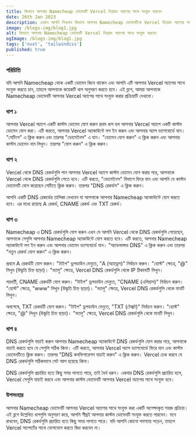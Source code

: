 ```yaml
---
title: কিভাবে আপনার Namecheap ডোমেনটি Vercel ডিপ্লয়ড অ্যাপের সাথে সংযুক্ত করবেন
date: 26th Jan 2023
description: এখানে আপনি শিখবেন কিভাবে আপনার Namecheap ডোমেনটিকে Vercel ডিপ্লয়ড অ্যাপের সাথে সংযুক্ত করবেন।
image: /blogs-img/blog1.jpg
alt: কিভাবে আপনার Namecheap ডোমেনটি Vercel ডিপ্লয়ড অ্যাপের সাথে সংযুক্ত করবেন
ogImage: /blogs-img/blog1.jpg
tags: ['nuxt', 'tailwindcss']
published: true
---
```


### পরিচিতি
যদি আপনি Namecheap থেকে একটি ডোমেন কিনে থাকেন এবং আপনি এটি আপনার Vercel অ্যাপের সাথে সংযুক্ত করতে চান, তাহলে আপনাকে কয়েকটি ধাপ অনুসরণ করতে হবে। এই ব্লগে, আমরা আপনাকে Namecheap ডোমেনটি আপনার Vercel অ্যাপের সাথে সংযুক্ত করার প্রক্রিয়াটি দেখাবো।

### ধাপ ১ 
আপনার Vercel অ্যাপে একটি কাস্টম ডোমেন যোগ করুন
প্রথম ধাপ হল আপনার Vercel অ্যাপে একটি কাস্টম ডোমেন যোগ করা। এটি করতে, আপনার Vercel অ্যাকাউন্টে লগ ইন করুন এবং আপনার অ্যাপ ড্যাশবোর্ডে যান। "সেটিংস" এ ক্লিক করুন এবং তারপর "ডোমেইনস" এ যান। "ডোমেন যোগ করুন" এ ক্লিক করুন এবং আপনার কাস্টম ডোমেন নাম লিখুন। তারপর "যোগ করুন" এ ক্লিক করুন।

### ধাপ ২ 
Vercel থেকে DNS রেকর্ডগুলি পান
আপনার Vercel অ্যাপে কাস্টম ডোমেন যোগ করার পরে, আপনাকে Vercel থেকে DNS রেকর্ডগুলি পেতে হবে। এটি করতে, "ডোমেইনস" বিভাগে ফিরে যান এবং আপনি যে কাস্টম ডোমেনটি যোগ করেছেন সেটিতে ক্লিক করুন। তারপর "DNS রেকর্ডস" এ ক্লিক করুন।

আপনি একটি DNS রেকর্ডের তালিকা দেখবেন যা আপনাকে আপনার Namecheap অ্যাকাউন্টে যোগ করতে হবে। এর মধ্যে রয়েছে A রেকর্ড, CNAME রেকর্ড এবং TXT রেকর্ড।

### ধাপ ৩ 
Namecheap এ DNS রেকর্ডগুলি যোগ করুন
এখন যে আপনি Vercel থেকে DNS রেকর্ডগুলি পেয়েছেন, আপনাকে সেগুলি আপনার Namecheap অ্যাকাউন্টে যোগ করতে হবে। এটি করতে, আপনার Namecheap অ্যাকাউন্টে লগ ইন করুন এবং আপনার ডোমেন ড্যাশবোর্ডে যান। "অ্যাডভান্সড DNS" এ ক্লিক করুন এবং তারপর "নতুন রেকর্ড যোগ করুন" এ ক্লিক করুন।

প্রথমে A রেকর্ডটি যোগ করুন। "টাইপ" ড্রপডাউন মেনুতে, "A (অ্যাড্রেস)" নির্বাচন করুন। "হোস্ট" ক্ষেত্রে, "@" লিখুন (উদ্ধৃতি চিহ্ন ছাড়া)। "ভ্যালু" ক্ষেত্রে, Vercel DNS রেকর্ডগুলি থেকে IP ঠিকানাটি লিখুন।

পরবর্তী, CNAME রেকর্ডটি যোগ করুন। "টাইপ" ড্রপডাউন মেনুতে, "CNAME (এলিয়াস)" নির্বাচন করুন। "হোস্ট" ক্ষেত্রে, "www" লিখুন (উদ্ধৃতি চিহ্ন ছাড়া)। "ভ্যালু" ক্ষেত্রে, Vercel DNS রেকর্ডগুলি থেকে মানটি লিখুন।

অবশেষে, TXT রেকর্ডটি যোগ করুন। "টাইপ" ড্রপডাউন মেনুতে, "TXT (টেক্সট)" নির্বাচন করুন। "হোস্ট" ক্ষেত্রে, "@" লিখুন (উদ্ধৃতি চিহ্ন ছাড়া)। "ভ্যালু" ক্ষেত্রে, Vercel DNS রেকর্ডগুলি থেকে মানটি লিখুন।

### ধাপ ৪ 
DNS রেকর্ডগুলি যাচাই করুন
আপনার Namecheap অ্যাকাউন্টে DNS রেকর্ডগুলি যোগ করার পরে, আপনাকে যাচাই করতে হবে যে সেগুলি সঠিক কিনা। এটি করতে, আপনার Vercel অ্যাপ ড্যাশবোর্ডে ফিরে যান এবং কাস্টম ডোমেনটিতে ক্লিক করুন। তারপর "DNS কনফিগারেশন যাচাই করুন" এ ক্লিক করুন। Vercel চেক করবে যে DNS রেকর্ডগুলি সঠিকভাবে সেট আপ হয়েছে কিনা।

DNS রেকর্ডগুলি প্রচারিত হতে কিছু সময় লাগতে পারে, তাই ধৈর্য ধরুন। একবার DNS রেকর্ডগুলি প্রচারিত হলে, Vercel সেগুলি যাচাই করবে এবং আপনার কাস্টম ডোমেনটি আপনার Vercel অ্যাপের সাথে সংযুক্ত হবে।

### উপসংহার
আপনার Namecheap ডোমেনটি আপনার Vercel অ্যাপের সাথে সংযুক্ত করা একটি অপেক্ষাকৃত সহজ প্রক্রিয়া। এই ব্লগে উল্লেখিত ধাপগুলি অনুসরণ করে, আপনি শীঘ্রই আপনার কাস্টম ডোমেনটি সংযুক্ত করতে পারবেন। মনে রাখবেন, DNS রেকর্ডগুলি প্রচারিত হতে কিছু সময় লাগতে পারে। যদি আপনি কোনো সমস্যায় পড়েন, তাহলে Vercel সাপোর্টের সাথে যোগাযোগ করতে দ্বিধা করবেন না।